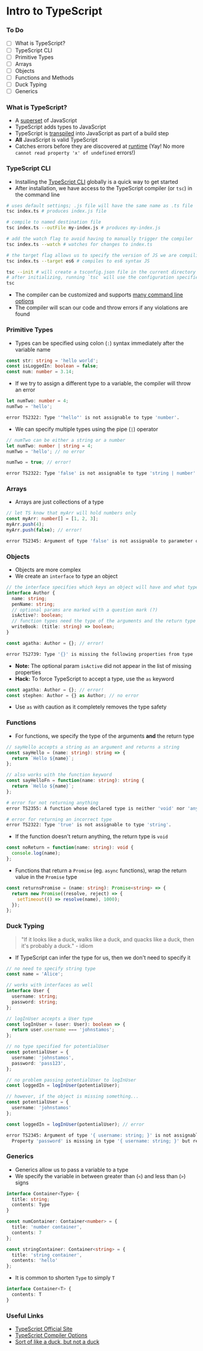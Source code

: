# Intro to TypeScript

### To Do
* [ ] What is TypeScript?
* [ ] TypeScript CLI
* [ ] Primitive Types
* [ ] Arrays
* [ ] Objects
* [ ] Functions and Methods
* [ ] Duck Typing
* [ ] Generics

### What is TypeScript?
* A [superset](https://encyclopedia2.thefreedictionary.com/superset) of JavaScript
* TypeScript adds types to JavaScript
* TypeScript is [transpiled](https://scotch.io/tutorials/javascript-transpilers-what-they-are-why-we-need-them) into JavaScript as part of a build step
* **All** JavaScript is valid TypeScript
* Catches errors before they are discovered at [runtime](https://searchsoftwarequality.techtarget.com/definition/runtime) (Yay! No more `cannot read property 'x' of undefined` errors!)

### TypeScript CLI
* Installing the [TypeScript CLI](https://www.npmjs.com/package/typescript) globally is a quick way to get started
* After installation, we have access to the TypeScript compiler (or `tsc`) in the command line

```sh
# uses default settings; .js file will have the same name as .ts file
tsc index.ts # produces index.js file

# compile to named destination file
tsc index.ts --outFile my-index.js # produces my-index.js

# add the watch flag to avoid having to manually trigger the compiler
tsc index.ts --watch # watches for changes to index.ts

# the target flag allows us to specify the version of JS we are compiling to
tsc index.ts --target es6 # compiles to es6 syntax JS

tsc --init # will create a tsconfig.json file in the current directory
# after initializing, running `tsc` will use the configuration specified in the file
tsc
```

* The compiler can be customized and supports [many command line options](https://www.typescriptlang.org/docs/handbook/compiler-options.html)
* The compiler will scan our code and throw errors if any violations are found

### Primitive Types
* Types can be specified using colon (`:`) syntax immediately after the variable name

```ts
const str: string = 'hello world';
const isLoggedIn: boolean = false;
const num: number = 3.14;
```

* If we try to assign a different type to a variable, the compiler will throw an error

```ts
let numTwo: number = 4;
numTwo = 'hello';
```

```sh
error TS2322: Type '"hello"' is not assignable to type 'number'.
```

* We can specify multiple types using the pipe (`|`) operator

```ts
// numTwo can be either a string or a number
let numTwo: number | string = 4;
numTwo = 'hello'; // no error

numTwo = true; // error!
```

```sh
error TS2322: Type 'false' is not assignable to type 'string | number'.
```

### Arrays
* Arrays are just collections of a type

```ts
// let TS know that myArr will hold numbers only
const myArr: number[] = [1, 2, 3];
myArr.push(4);
myArr.push(false); // error!
```

```sh
error TS2345: Argument of type 'false' is not assignable to parameter of type 'number'.
```

### Objects
* Objects are more complex
* We create an `interface` to type an object

```ts
// the interface specifies which keys an object will have and what type the values will be
interface Author {
  name: string;
  penName: string;
  // optional params are marked with a question mark (?)
  isActive?: boolean;
  // function types need the type of the arguments and the return type
  writeBook: (title: string) => boolean;
}

const agatha: Author = {}; // error!
```

```sh
error TS2739: Type '{}' is missing the following properties from type 'Author': name, penName, writeBook
```

* **Note:** The optional param `isActive` did not appear in the list of missing properties
* **Hack:** To force TypeScript to accept a type, use the `as` keyword

```ts
const agatha: Author = {}; // error!
const stephen: Author = {} as Author; // no error
```

* Use `as` with caution as it completely removes the type safety

### Functions
* For functions, we specify the type of the arguments **and** the return type

```ts
// sayHello accepts a string as an argument and returns a string
const sayHello = (name: string): string => {
  return `Hello ${name}`;
};

// also works with the function keyword
const sayHelloFn = function(name: string): string {
  return `Hello ${name}`;
};
```

```sh
# error for not returning anything
error TS2355: A function whose declared type is neither 'void' nor 'any' must return a value.

# error for returning an incorrect type
error TS2322: Type 'true' is not assignable to type 'string'.
```

* If the function doesn't return anything, the return type is `void`

```ts
const noReturn = function(name: string): void {
  console.log(name);
};
```

* Functions that return a `Promise` (eg. `async` functions), wrap the return value in the `Promise` type

```ts
const returnsPromise = (name: string): Promise<string> => {
  return new Promise((resolve, reject) => {
    setTimeout(() => resolve(name), 1000);
  });
};
```

### Duck Typing
> "If it looks like a duck, walks like a duck, and quacks like a duck, then it's probably a duck." - idiom
* If TypeScript can infer the type for us, then we don't need to specify it

```ts
// no need to specify string type
const name = 'Alice';
```

```ts
// works with interfaces as well
interface User {
  username: string;
  password: string;
};

// logInUser accepts a User type
const logInUser = (user: User): boolean => {
  return user.username === 'johnstamos';
};

// no type specified for potentialUser
const potentialUser = {
  username: 'johnstamos',
  password: 'pass123',
};

// no problem passing potentialUser to logInUser
const loggedIn = logInUser(potentialUser);
```

```ts
// however, if the object is missing something...
const potentialUser = {
  username: 'johnstamos'
};

const loggedIn = logInUser(potentialUser); // error
```

```sh
error TS2345: Argument of type '{ username: string; }' is not assignable to parameter of type 'User'.
  Property 'password' is missing in type '{ username: string; }' but required in type 'User'.
```

### Generics
* Generics allow us to pass a variable to a type
* We specify the variable in between greater than (`<`) and less than (`>`) signs

```ts
interface Container<Type> {
  title: string;
  contents: Type
}

const numContainer: Container<number> = {
  title: 'number container',
  contents: 7
};

const stringContainer: Container<string> = {
  title: 'string container',
  contents: 'hello'
};
```

* It is common to shorten `Type` to simply `T`

```ts
interface Container<T> {
  contents: T
}
```

### Useful Links
* [TypeScript Official Site](https://www.typescriptlang.org/)
* [TypeScript Compiler Options](https://www.typescriptlang.org/docs/handbook/compiler-options.html)
* [Sort of like a duck, but not a duck](https://birdersjourney.com/2015/03/01/nope-not-a-duck/)
